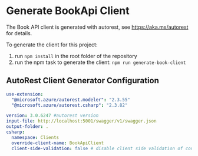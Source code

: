 # Generate BookApi Client 

The Book API client is generated with autorest, see https://aka.ms/autorest for details.

To generate the client for this project:
1. run ```npm install``` in the root folder of the repository
2. run the npm task to generate the client: ```npm run generate-book-client```

## AutoRest Client Generator Configuration
``` yaml
use-extension:
  "@microsoft.azure/autorest.modeler": "2.3.55"
  "@microsoft.azure/autorest.csharp": "2.3.82"

version: 3.0.6247 #autorest version
input-file: http://localhost:5001/swagger/v1/swagger.json
output-folder: .
csharp: 
  namespace: Clients 
  override-client-name: BookApiClient
  client-side-validation: false # disable client side validation of constraints
```
